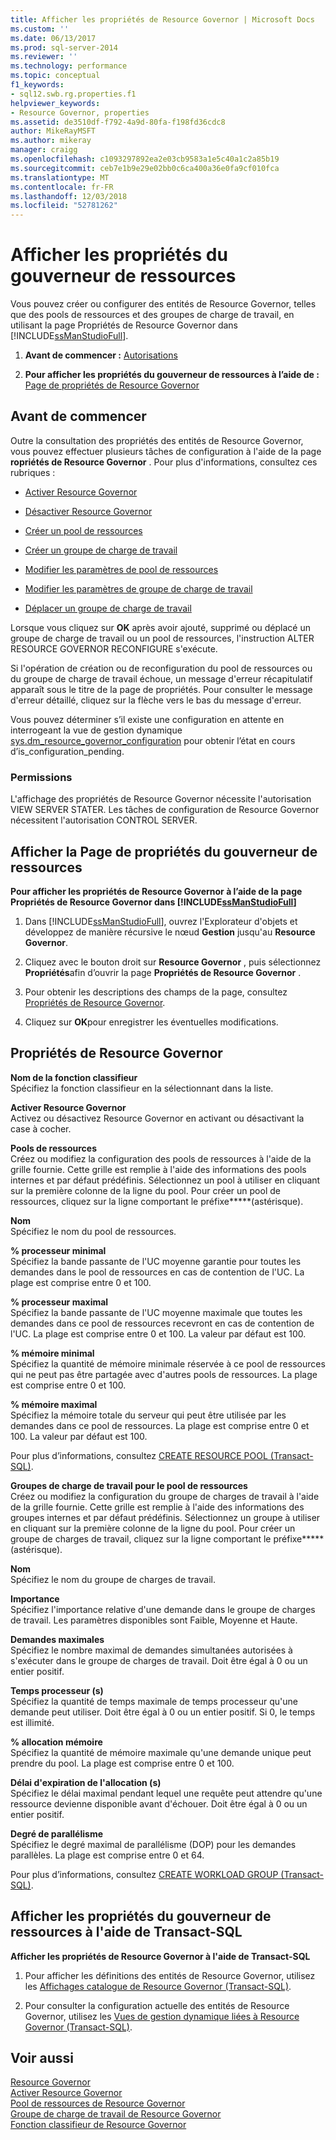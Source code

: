 ```yaml
---
title: Afficher les propriétés de Resource Governor | Microsoft Docs
ms.custom: ''
ms.date: 06/13/2017
ms.prod: sql-server-2014
ms.reviewer: ''
ms.technology: performance
ms.topic: conceptual
f1_keywords:
- sql12.swb.rg.properties.f1
helpviewer_keywords:
- Resource Governor, properties
ms.assetid: de3510df-f792-4a9d-80fa-f198fd36cdc8
author: MikeRayMSFT
ms.author: mikeray
manager: craigg
ms.openlocfilehash: c1093297892ea2e03cb9583a1e5c40a1c2a85b19
ms.sourcegitcommit: ceb7e1b9e29e02bb0c6ca400a36e0fa9cf010fca
ms.translationtype: MT
ms.contentlocale: fr-FR
ms.lasthandoff: 12/03/2018
ms.locfileid: "52781262"
---
```

# <a name="view-resource-governor-properties"></a>Afficher les propriétés du gouverneur de ressources
  Vous pouvez créer ou configurer des entités de Resource Governor, telles que des pools de ressources et des groupes de charge de travail, en utilisant la page Propriétés de Resource Governor dans [!INCLUDE[ssManStudioFull](../../includes/ssmanstudiofull-md.md)].  
  
1.  **Avant de commencer :**  [Autorisations](#Permissions)  
  
2.  **Pour afficher les propriétés du gouverneur de ressources à l’aide de :**  [Page de propriétés de Resource Governor](#ViewRGProp)  
  
##  <a name="BeforeYouBegin"></a> Avant de commencer  
 Outre la consultation des propriétés des entités de Resource Governor, vous pouvez effectuer plusieurs tâches de configuration à l'aide de la page **ropriétés de Resource Governor** . Pour plus d'informations, consultez ces rubriques :  
  
-   [Activer Resource Governor](enable-resource-governor.md)  
  
-   [Désactiver Resource Governor](disable-resource-governor.md)  
  
-   [Créer un pool de ressources](create-a-resource-pool.md)  
  
-   [Créer un groupe de charge de travail](create-a-workload-group.md)  
  
-   [Modifier les paramètres de pool de ressources](change-resource-pool-settings.md)  
  
-   [Modifier les paramètres de groupe de charge de travail](change-workload-group-settings.md)  
  
-   [Déplacer un groupe de charge de travail](move-a-workload-group.md)  
  
 Lorsque vous cliquez sur **OK** après avoir ajouté, supprimé ou déplacé un groupe de charge de travail ou un pool de ressources, l'instruction ALTER RESOURCE GOVERNOR RECONFIGURE s'exécute.  
  
 Si l'opération de création ou de reconfiguration du pool de ressources ou du groupe de charge de travail échoue, un message d'erreur récapitulatif apparaît sous le titre de la page de propriétés. Pour consulter le message d'erreur détaillé, cliquez sur la flèche vers le bas du message d'erreur.  
  
 Vous pouvez déterminer s’il existe une configuration en attente en interrogeant la vue de gestion dynamique [sys.dm_resource_governor_configuration](/sql/relational-databases/system-dynamic-management-views/sys-dm-resource-governor-configuration-transact-sql) pour obtenir l’état en cours d’is_configuration_pending.  
  
###  <a name="Permissions"></a> Permissions  
 L'affichage des propriétés de Resource Governor nécessite l'autorisation VIEW SERVER STATER. Les tâches de configuration de Resource Governor nécessitent l'autorisation CONTROL SERVER.  
  
##  <a name="ViewRGProp"></a> Afficher la Page de propriétés du gouverneur de ressources  
 **Pour afficher les propriétés de Resource Governor à l’aide de la page Propriétés de Resource Governor dans [!INCLUDE[ssManStudioFull](../../includes/ssmanstudiofull-md.md)]**  
  
1.  Dans [!INCLUDE[ssManStudioFull](../../includes/ssmanstudiofull-md.md)], ouvrez l'Explorateur d'objets et développez de manière récursive le nœud **Gestion** jusqu'au **Resource Governor**.  
  
2.  Cliquez avec le bouton droit sur **Resource Governor** , puis sélectionnez **Propriétés**afin d’ouvrir la page **Propriétés de Resource Governor** .  
  
3.  Pour obtenir les descriptions des champs de la page, consultez [Propriétés de Resource Governor](#RGProp).  
  
4.  Cliquez sur **OK**pour enregistrer les éventuelles modifications.  
  
##  <a name="RGProp"></a> Propriétés de Resource Governor  
 **Nom de la fonction classifieur**  
 Spécifiez la fonction classifieur en la sélectionnant dans la liste.  
  
 **Activer Resource Governor**  
 Activez ou désactivez Resource Governor en activant ou désactivant la case à cocher.  
  
 **Pools de ressources**  
 Créez ou modifiez la configuration des pools de ressources à l'aide de la grille fournie. Cette grille est remplie à l'aide des informations des pools internes et par défaut prédéfinis. Sélectionnez un pool à utiliser en cliquant sur la première colonne de la ligne du pool. Pour créer un pool de ressources, cliquez sur la ligne comportant le préfixe**\***(astérisque).  
  
 **Nom**  
 Spécifiez le nom du pool de ressources.  
  
 **% processeur minimal**  
 Spécifiez la bande passante de l'UC moyenne garantie pour toutes les demandes dans le pool de ressources en cas de contention de l'UC. La plage est comprise entre 0 et 100.  
  
 **% processeur maximal**  
 Spécifiez la bande passante de l'UC moyenne maximale que toutes les demandes dans ce pool de ressources recevront en cas de contention de l'UC. La plage est comprise entre 0 et 100. La valeur par défaut est 100.  
  
 **% mémoire minimal**  
 Spécifiez la quantité de mémoire minimale réservée à ce pool de ressources qui ne peut pas être partagée avec d'autres pools de ressources. La plage est comprise entre 0 et 100.  
  
 **% mémoire maximal**  
 Spécifiez la mémoire totale du serveur qui peut être utilisée par les demandes dans ce pool de ressources. La plage est comprise entre 0 et 100. La valeur par défaut est 100.  
  
 Pour plus d’informations, consultez [CREATE RESOURCE POOL &#40;Transact-SQL&#41;](/sql/t-sql/statements/create-resource-pool-transact-sql).  
  
 **Groupes de charge de travail pour le pool de ressources**  
 Créez ou modifiez la configuration du groupe de charges de travail à l'aide de la grille fournie. Cette grille est remplie à l'aide des informations des groupes internes et par défaut prédéfinis. Sélectionnez un groupe à utiliser en cliquant sur la première colonne de la ligne du pool. Pour créer un groupe de charges de travail, cliquez sur la ligne comportant le préfixe**\***(astérisque).  
  
 **Nom**  
 Spécifiez le nom du groupe de charges de travail.  
  
 **Importance**  
 Spécifiez l'importance relative d'une demande dans le groupe de charges de travail. Les paramètres disponibles sont Faible, Moyenne et Haute.  
  
 **Demandes maximales**  
 Spécifiez le nombre maximal de demandes simultanées autorisées à s'exécuter dans le groupe de charges de travail. Doit être égal à 0 ou un entier positif.  
  
 **Temps processeur (s)**  
 Spécifiez la quantité de temps maximale de temps processeur qu'une demande peut utiliser. Doit être égal à 0 ou un entier positif. Si 0, le temps est illimité.  
  
 **% allocation mémoire**  
 Spécifiez la quantité de mémoire maximale qu'une demande unique peut prendre du pool. La plage est comprise entre 0 et 100.  
  
 **Délai d'expiration de l'allocation (s)**  
 Spécifiez le délai maximal pendant lequel une requête peut attendre qu'une ressource devienne disponible avant d'échouer. Doit être égal à 0 ou un entier positif.  
  
 **Degré de parallélisme**  
 Spécifiez le degré maximal de parallélisme (DOP) pour les demandes parallèles. La plage est comprise entre 0 et 64.  
  
 Pour plus d’informations, consultez [CREATE WORKLOAD GROUP &#40;Transact-SQL&#41;](/sql/t-sql/statements/create-workload-group-transact-sql).  
  
## <a name="view-resource-governor-properties-by-using-transact-sql"></a>Afficher les propriétés du gouverneur de ressources à l'aide de Transact-SQL  
 **Afficher les propriétés de Resource Governor à l'aide de Transact-SQL**  
  
1.  Pour afficher les définitions des entités de Resource Governor, utilisez les [Affichages catalogue de Resource Governor &#40;Transact-SQL&#41;](/sql/relational-databases/system-catalog-views/resource-governor-catalog-views-transact-sql).  
  
2.  Pour consulter la configuration actuelle des entités de Resource Governor, utilisez les [Vues de gestion dynamique liées à Resource Governor &#40;Transact-SQL&#41;](/sql/relational-databases/system-dynamic-management-views/resource-governor-related-dynamic-management-views-transact-sql).  
  
## <a name="see-also"></a>Voir aussi  
 [Resource Governor](resource-governor.md)   
 [Activer Resource Governor](enable-resource-governor.md)   
 [Pool de ressources de Resource Governor](resource-governor-resource-pool.md)   
 [Groupe de charge de travail de Resource Governor](resource-governor-workload-group.md)   
 [Fonction classifieur de Resource Governor](resource-governor-classifier-function.md)  
  
  
